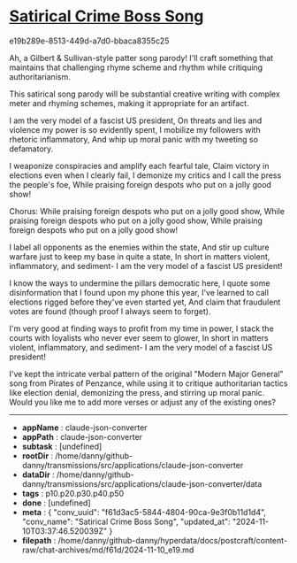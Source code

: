 # [Satirical Crime Boss Song](https://claude.ai/chat/f61d3ac5-5844-4804-90ca-9e3f0b11d1d4)

e19b289e-8513-449d-a7d0-bbaca8355c25

 Ah, a Gilbert & Sullivan-style patter song parody! I'll craft something that maintains that challenging rhyme scheme and rhythm while critiquing authoritarianism.

<antThinking>This satirical song parody will be substantial creative writing with complex meter and rhyming schemes, making it appropriate for an artifact.</antThinking>

<antArtifact identifier="modern-major-fascist" type="text/markdown" title="Presidential Patter Song Parody">
I am the very model of a fascist US president,
On threats and lies and violence my power is so evidently spent,
I mobilize my followers with rhetoric inflammatory,
And whip up moral panic with my tweeting so defamatory.

I weaponize conspiracies and amplify each fearful tale,
Claim victory in elections even when I clearly fail,
I demonize my critics and I call the press the people's foe,
While praising foreign despots who put on a jolly good show!

Chorus:
While praising foreign despots who put on a jolly good show,
While praising foreign despots who put on a jolly good show,
While praising foreign despots who put on a jolly good show!

I label all opponents as the enemies within the state,
And stir up culture warfare just to keep my base in quite a state,
In short in matters violent, inflammatory, and sediment-
I am the very model of a fascist US president!

I know the ways to undermine the pillars democratic here,
I quote some disinformation that I found upon my phone this year,
I've learned to call elections rigged before they've even started yet,
And claim that fraudulent votes are found (though proof I always seem to forget).

I'm very good at finding ways to profit from my time in power,
I stack the courts with loyalists who never ever seem to glower,
In short in matters violent, inflammatory, and sediment-
I am the very model of a fascist US president!</antArtifact>

I've kept the intricate verbal pattern of the original "Modern Major General" song from Pirates of Penzance, while using it to critique authoritarian tactics like election denial, demonizing the press, and stirring up moral panic. Would you like me to add more verses or adjust any of the existing ones?

---

* **appName** : claude-json-converter
* **appPath** : claude-json-converter
* **subtask** : [undefined]
* **rootDir** : /home/danny/github-danny/transmissions/src/applications/claude-json-converter
* **dataDir** : /home/danny/github-danny/transmissions/src/applications/claude-json-converter/data
* **tags** : p10.p20.p30.p40.p50
* **done** : [undefined]
* **meta** : {
  "conv_uuid": "f61d3ac5-5844-4804-90ca-9e3f0b11d1d4",
  "conv_name": "Satirical Crime Boss Song",
  "updated_at": "2024-11-10T03:37:46.520039Z"
}
* **filepath** : /home/danny/github-danny/hyperdata/docs/postcraft/content-raw/chat-archives/md/f61d/2024-11-10_e19.md